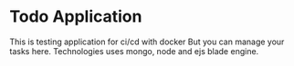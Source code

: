 # Todo Application
This is testing application for ci/cd with docker But you can manage your tasks here.
Technologies uses mongo, node and ejs blade engine.
